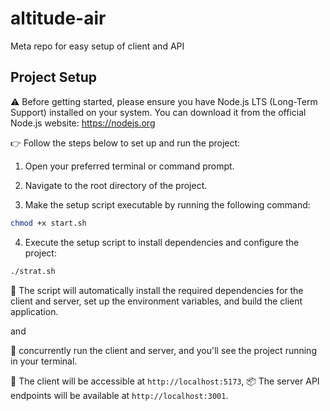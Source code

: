 # altitude-air
Meta repo for easy setup of client and API

## Project Setup
⚠️ Before getting started, please ensure you have Node.js LTS (Long-Term Support) installed on your system. You can download it from the official Node.js website: https://nodejs.org

👉 Follow the steps below to set up and run the project:

1. Open your preferred terminal or command prompt.

2. Navigate to the root directory of the project.

3. Make the setup script executable by running the following command:

```bash
chmod +x start.sh
```

4. Execute the setup script to install dependencies and configure the project:
```bash
./strat.sh
```
🔄 The script will automatically install the required dependencies for the client and server, set up the environment variables, and build the client application.

and

🚀 concurrently run the client and server, and you'll see the project running in your terminal.

🎨 The client will be accessible at `http://localhost:5173`, 
📦 The server API endpoints will be available at `http://localhost:3001`.
